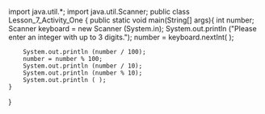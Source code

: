 import java.util.*;
import java.util.Scanner;
public class Lesson_7_Activity_One {
    public static void main(String[] args){
        int number;
        Scanner keyboard = new Scanner (System.in);
        System.out.println ("Please enter an integer with up to 3 digits.");
        number = keyboard.nextInt( );

        System.out.println (number / 100);
        number = number % 100;
        System.out.println (number / 10);
        System.out.println (number % 10);
        System.out.println ( );
    }
}
